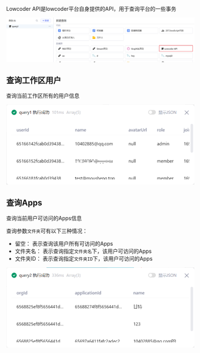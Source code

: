 
Lowcoder API是lowcoder平台自身提供的API，用于查询平台的一些事务

![Alt text](../assets/image-40.png)

## 查询工作区用户

查询当前工作区所有的用户信息

![Alt text](../assets/image-39.png)

## 查询Apps

查询当前用户可访问的Apps信息

查询参数`文件夹`可有以下三种情况：
* 留空： 表示查询该用户所有可访问的Apps
* 文件夹名： 表示查询指定`文件夹名`下，该用户可访问的Apps
* 文件夹ID： 表示查询指定`文件夹ID`下，该用户可访问的Apps

![Alt text](../assets/image-41.png)
